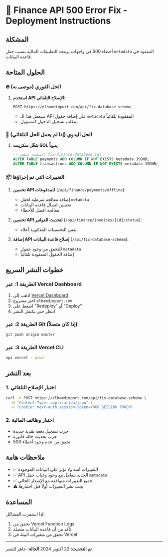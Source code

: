 # 🚨 Finance API 500 Error Fix - Deployment Instructions

## المشكلة
أخطاء 500 في واجهات برمجة التطبيقات المالية بسبب حقل `metadata` المفقود في قاعدة البيانات.

## الحلول المتاحة

### 🔥 الحل الفوري (موصى به)
1. **استخدم API الإصلاح التلقائي**:
   ```
   POST https://elhamdimport.com/api/fix-database-schema
   ```
   - سيعمل هذا الـ API على إضافة حقول `metadata` المفقودة تلقائياً
   - يتطلب تسجيل الدخول كمسؤول

### 🔧 الحل اليدوي (إذا لم يعمل الحل التلقائي)
1. **شغّل سكريبت SQL يدوياً**:
   ```sql
   -- استخدم الملف: fix-finance-database.sql
   ALTER TABLE payments ADD COLUMN IF NOT EXISTS metadata JSONB;
   ALTER TABLE transactions ADD COLUMN IF NOT EXISTS metadata JSONB;
   ```

### 📦 التغييرات التي تم إجراؤها
1. **تحسين API للمدفوعات** (`/api/finance/payments/offline`):
   - إضافة معالجة شرطية لحقل `metadata`
   - تحسين اتصال قاعدة البيانات
   - معالجة أفضل للأخطاء

2. **تحسين API لتحديث الفواتير** (`/api/finance/invoices/[id]/status`):
   - نفس التحسينات المذكورة أعلاه

3. **إضافة API إصلاح قاعدة البيانات** (`/api/fix-database-schema`):
   - للتحقق من وجود حقول `metadata`
   - إضافة الحقول المفقودة تلقائياً

## خطوات النشر السريع

### الطريقة 1: عبر Vercel Dashboard
1. اذهب إلى [Vercel Dashboard](https://vercel.com/dashboard)
2. اختر مشروع `elhamdimport.com`
3. اضغط على "Redeploy" أو "Deploy"
4. انتظر حتى يكتمل النشر

### الطريقة 2: عبر Git (إذا كان متصلاً)
```bash
git push origin master
```

### الطريقة 3: عبر Vercel CLI
```bash
npx vercel --prod
```

## بعد النشر

### 1. اختبار الإصلاح التلقائي
```bash
curl -X POST https://elhamdimport.com/api/fix-database-schema \
  -H "Content-Type: application/json" \
  -H "Cookie: next-auth.session-token=YOUR_SESSION_TOKEN"
```

### 2. اختبار وظائف المالية
- جرب تسجيل دفعة نقدية جديدة
- جرب تحديث حالة فاتورة
- تحقق من عدم وجود أخطاء 500

## ملاحظات هامة
- ✅ التغييرات آمنة ولا تؤثر على البيانات الموجودة
- ✅ API الجديد يتعامل مع وجود وغياب حقل `metadata`
- ✅ جميع التغييرات متوافقة مع الإصدار الحالي
- ⚠️ يجب نشر التغييرات أولاً قبل اختبارها

## المساعدة
إذا استمرت المشاكل:
1. تحقق من Vercel Function Logs
2. تأكد من أن قاعدة البيانات متصلة
3. تحقق من متغيرات البيئة في Vercel

---
**تم التحديث:** 22 أكتوبر 2024
**الحالة:** جاهز للنشر
